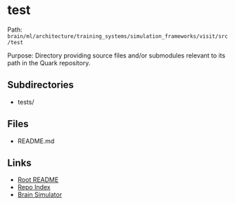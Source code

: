 # test

Path: `brain/ml/architecture/training_systems/simulation_frameworks/visit/src/test`

Purpose: Directory providing source files and/or submodules relevant to its path in the Quark repository.

## Subdirectories
- tests/

## Files
- README.md

## Links
- [Root README](../../../../../../../README.md)
- [Repo Index](../../../../../../../repo_index.json)
- [Brain Simulator](../../../../../../../brain/architecture/brain_simulator.py)
